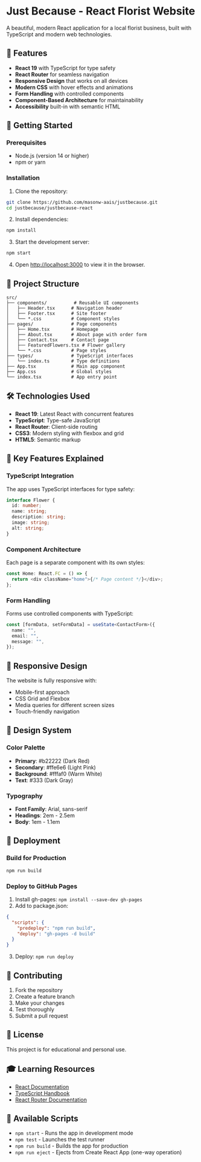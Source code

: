 # Just Because - React Florist Website

A beautiful, modern React application for a local florist business, built with TypeScript and modern web technologies.

## 🎨 Features

- **React 19** with TypeScript for type safety
- **React Router** for seamless navigation
- **Responsive Design** that works on all devices
- **Modern CSS** with hover effects and animations
- **Form Handling** with controlled components
- **Component-Based Architecture** for maintainability
- **Accessibility** built-in with semantic HTML

## 🚀 Getting Started

### Prerequisites

- Node.js (version 14 or higher)
- npm or yarn

### Installation

1. Clone the repository:

```bash
git clone https://github.com/masonw-aais/justbecause.git
cd justbecause/justbecause-react
```

2. Install dependencies:

```bash
npm install
```

3. Start the development server:

```bash
npm start
```

4. Open [http://localhost:3000](http://localhost:3000) to view it in the browser.

## 📁 Project Structure

```
src/
├── components/          # Reusable UI components
│   ├── Header.tsx      # Navigation header
│   ├── Footer.tsx      # Site footer
│   └── *.css           # Component styles
├── pages/              # Page components
│   ├── Home.tsx        # Homepage
│   ├── About.tsx       # About page with order form
│   ├── Contact.tsx     # Contact page
│   ├── FeaturedFlowers.tsx # Flower gallery
│   └── *.css           # Page styles
├── types/              # TypeScript interfaces
│   └── index.ts        # Type definitions
├── App.tsx             # Main app component
├── App.css             # Global styles
└── index.tsx           # App entry point
```

## 🛠️ Technologies Used

- **React 19**: Latest React with concurrent features
- **TypeScript**: Type-safe JavaScript
- **React Router**: Client-side routing
- **CSS3**: Modern styling with flexbox and grid
- **HTML5**: Semantic markup

## 🎯 Key Features Explained

### TypeScript Integration

The app uses TypeScript interfaces for type safety:

```typescript
interface Flower {
  id: number;
  name: string;
  description: string;
  image: string;
  alt: string;
}
```

### Component Architecture

Each page is a separate component with its own styles:

```typescript
const Home: React.FC = () => {
  return <div className="home">{/* Page content */}</div>;
};
```

### Form Handling

Forms use controlled components with TypeScript:

```typescript
const [formData, setFormData] = useState<ContactForm>({
  name: "",
  email: "",
  message: "",
});
```

## 📱 Responsive Design

The website is fully responsive with:

- Mobile-first approach
- CSS Grid and Flexbox
- Media queries for different screen sizes
- Touch-friendly navigation

## 🎨 Design System

### Color Palette

- **Primary**: #b22222 (Dark Red)
- **Secondary**: #ffe6e6 (Light Pink)
- **Background**: #fffaf0 (Warm White)
- **Text**: #333 (Dark Gray)

### Typography

- **Font Family**: Arial, sans-serif
- **Headings**: 2em - 2.5em
- **Body**: 1em - 1.1em

## 🚀 Deployment

### Build for Production

```bash
npm run build
```

### Deploy to GitHub Pages

1. Install gh-pages: `npm install --save-dev gh-pages`
2. Add to package.json:

```json
{
  "scripts": {
    "predeploy": "npm run build",
    "deploy": "gh-pages -d build"
  }
}
```

3. Deploy: `npm run deploy`

## 🤝 Contributing

1. Fork the repository
2. Create a feature branch
3. Make your changes
4. Test thoroughly
5. Submit a pull request

## 📄 License

This project is for educational and personal use.

## 🎓 Learning Resources

- [React Documentation](https://react.dev/)
- [TypeScript Handbook](https://www.typescriptlang.org/docs/)
- [React Router Documentation](https://reactrouter.com/)

## 🔧 Available Scripts

- `npm start` - Runs the app in development mode
- `npm test` - Launches the test runner
- `npm run build` - Builds the app for production
- `npm run eject` - Ejects from Create React App (one-way operation)
